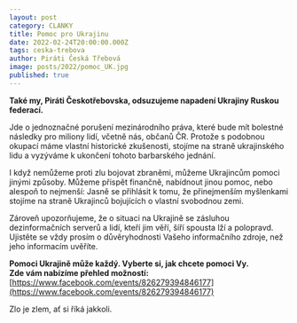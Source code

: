 ```yaml
---
layout: post
category: CLANKY
title: Pomoc pro Ukrajinu
date: 2022-02-24T20:00:00.000Z
tags: ceska-trebova
author: Piráti Česká Třebová
image: posts/2022/pomoc_UK.jpg
published: true
---
```

**Také my, Piráti Českotřebovska, odsuzujeme napadení Ukrajiny Ruskou federací.** 

Jde o jednoznačné porušení mezinárodního práva, které bude mít bolestné následky pro miliony lidí, včetně nás, občanů ČR. Protože s podobnou okupací máme vlastní historické zkušenosti, stojíme na straně ukrajinského lidu a vyzýváme k ukončení tohoto barbarského jednání.  

I když nemůžeme proti zlu bojovat zbraněmi, můžeme Ukrajincům pomoci jinými způsoby. Můžeme přispět finančně, nabídnout jinou pomoc, nebo alespoň to nejmenší: Jasně se přihlásit k tomu, že přinejmenším myšlenkami stojíme na straně Ukrajinců bojujících o vlastní svobodnou zemi.  

Zároveň upozorňujeme, že o situaci na Ukrajině se zásluhou dezinformačních serverů a lidí, kteří jim věří, šíří spousta lží a polopravd. Ujistěte se vždy prosím o důvěryhodnosti Vašeho informačního zdroje, než jeho informacím uvěříte.  

**Pomoci Ukrajině může každý. Vyberte si, jak chcete pomoci Vy.  
Zde vám nabízíme přehled možností:** 
[https://www.facebook.com/events/826279394846177](https://www.facebook.com/events/826279394846177)

Zlo je zlem, ať si říká jakkoli.
